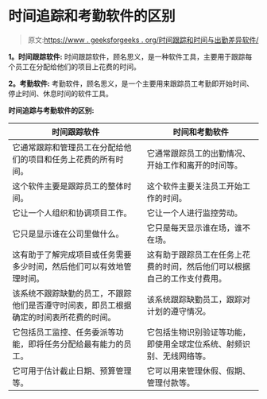 # 时间追踪和考勤软件的区别

> 原文:[https://www . geeksforgeeks . org/时间跟踪和时间与出勤差异软件/](https://www.geeksforgeeks.org/difference-between-time-tracking-and-time-and-attendance-software/)

**1。时间跟踪软件:**
时间跟踪软件，顾名思义，是一种软件工具，主要用于跟踪每个员工在分配给他们的项目上花费的时间。

**2。考勤软件:**
考勤软件，顾名思义，是一个主要用来跟踪员工考勤即开始时间、停止时间、休息时间的软件工具。

**时间追踪与考勤软件的区别:**

<center>

| 时间跟踪软件 | 时间和考勤软件 |
| --- | --- |
| 它通常跟踪和管理员工在分配给他们的项目和任务上花费的所有时间。 | 它通常跟踪员工的出勤情况、开始工作和离开的时间等。 |
| 这个软件主要是跟踪员工的整体时间。 | 这个软件主要关注员工开始工作的时间。 |
| 它让一个人组织和协调项目工作。 | 它让一个人进行监控劳动。 |
| 它只是显示谁在公司里做什么。 | 它只是每天显示谁在场，谁不在场。 |
| 这有助于了解完成项目或任务需要多少时间，然后他们可以有效地管理时间。 | 这有助于跟踪员工在任务上花费的时间，然后他们可以根据自己的工作支付费用。 |
| 该系统不跟踪缺勤的员工，不跟踪他们是否遵守时间表，即员工根据确定的时间表所花费的时间。 | 该系统跟踪缺勤员工，跟踪对计划的遵守情况。 |
| 它包括员工监控、任务委派等功能，即将任务分配给最有能力的员工。 | 它包括生物识别验证等功能，即使用全球定位系统、射频识别、无线网络等。 |
| 它可用于估计截止日期、预算管理等。 | 它可以用来管理休假、假期、管理付款等。 |

</center>